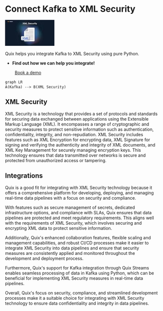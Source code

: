 # Connect Kafka to XML Security

![](./images/logo_1.jpg)

Quix helps you integrate Kafka to XML Security using pure Python.

<div class="grid cards blog-grid-card" markdown>

- __Find out how we can help you integrate!__

    <a class="md-button md-button--primary" href="https://share.hsforms.com/1iW0TmZzKQMChk0lxd_tGiw4yjw2?__hstc=175542013.2303933fbd746c0ac86d9ccbe9bc9100.1728383268831.1729603416735.1729620918855.31&__hssc=175542013.1.1729620918855&__hsfp=2132701734" target="_blank" style="margin:.5rem;">Book a demo</a>

</div>

```mermaid
graph LR
A(Kafka) --> B(XML Security)
```

## XML Security

XML Security is a technology that provides a set of protocols and standards for securing data exchanged between applications using the Extensible Markup Language (XML). It encompasses a range of cryptographic and security measures to protect sensitive information such as authentication, confidentiality, integrity, and non-repudiation. XML Security includes features such as XML Encryption for encrypting data, XML Signature for signing and verifying the authenticity and integrity of XML documents, and XML Key Management for securely managing encryption keys. This technology ensures that data transmitted over networks is secure and protected from unauthorized access or tampering.

## Integrations

Quix is a good fit for integrating with XML Security technology because it offers a comprehensive platform for developing, deploying, and managing real-time data pipelines with a focus on security and compliance. 

With features such as secure management of secrets, dedicated infrastructure options, and compliance with SLAs, Quix ensures that data pipelines are protected and meet regulatory requirements. This aligns well with the requirements of XML Security, which involves securing and encrypting XML data to protect sensitive information.

Additionally, Quix's enhanced collaboration features, flexible scaling and management capabilities, and robust CI/CD processes make it easier to integrate XML Security into data pipelines and ensure that security measures are consistently applied and monitored throughout the development and deployment process.

Furthermore, Quix's support for Kafka integration through Quix Streams enables seamless processing of data in Kafka using Python, which can be beneficial for implementing XML Security measures in real-time data pipelines.

Overall, Quix's focus on security, compliance, and streamlined development processes make it a suitable choice for integrating with XML Security technology to ensure data confidentiality and integrity in data pipelines.

